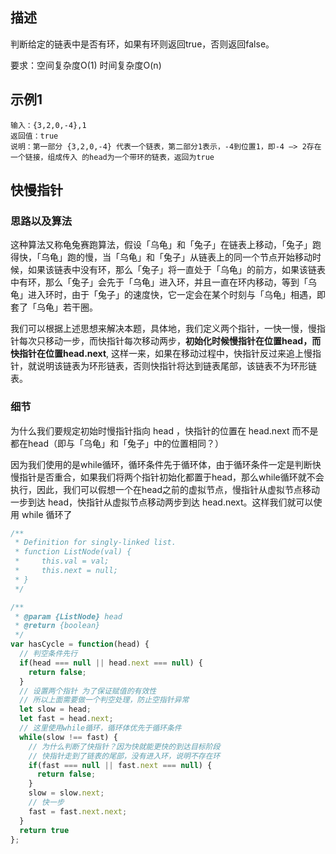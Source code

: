 ## 描述

判断给定的链表中是否有环，如果有环则返回true，否则返回false。

要求：空间复杂度O(1) 时间复杂度O(n)

## 示例1
```
输入：{3,2,0,-4},1
返回值：true
说明：第一部分 {3,2,0,-4} 代表一个链表，第二部分1表示，-4到位置1，即-4 —> 2存在一个链接，组成传入 的head为一个带环的链表，返回为true
```

## 快慢指针

### 思路以及算法

这种算法又称龟兔赛跑算法，假设「乌龟」和「兔子」在链表上移动，「兔子」跑得快，「乌龟」跑的慢，当「乌龟」和「兔子」从链表上的同一个节点开始移动时候，如果该链表中没有环，那么「兔子」将一直处于「乌龟」的前方，如果该链表中有环，那么「兔子」会先于「乌龟」进入环，并且一直在环内移动，等到「乌龟」进入环时，由于「兔子」的速度快，它一定会在某个时刻与「乌龟」相遇，即套了「乌龟」若干圈。

我们可以根据上述思想来解决本题，具体地，我们定义两个指针，一快一慢，慢指针每次只移动一步，而快指针每次移动两步，**初始化时候慢指针在位置head，而快指针在位置head.next**, 这样一来，如果在移动过程中，快指针反过来追上慢指针，就说明该链表为环形链表，否则快指针将达到链表尾部，该链表不为环形链表。

### 细节
为什么我们要规定初始时慢指针指向 head ，快指针的位置在 head.next 而不是都在head（即与「乌龟」和「兔子」中的位置相同？）

因为我们使用的是while循环，循环条件先于循环体，由于循环条件一定是判断快慢指针是否重合，如果我们将两个指针初始化都置于head，那么while循环就不会执行，因此，我们可以假想一个在head之前的虚拟节点，慢指针从虚拟节点移动一步到达 head，快指针从虚拟节点移动两步到达 head.next。这样我们就可以使用 while 循环了

```js
/**
 * Definition for singly-linked list.
 * function ListNode(val) {
 *     this.val = val;
 *     this.next = null;
 * }
 */

/**
 * @param {ListNode} head
 * @return {boolean}
 */
var hasCycle = function(head) {
  // 判空条件先行
  if(head === null || head.next === null) {
    return false;
  }
  // 设置两个指针 为了保证赋值的有效性
  // 所以上面需要做一个判空处理，防止空指针异常
  let slow = head;
  let fast = head.next;
  // 这里使用while循环，循环体优先于循环条件
  while(slow !== fast) {
    // 为什么判断了快指针？因为快就能更快的到达目标阶段
    // 快指针走到了链表的尾部，没有进入环，说明不存在环
    if(fast === null || fast.next === null) {
      return false;
    }
    slow = slow.next;
    // 快一步
    fast = fast.next.next;
  }
  return true
};

```


